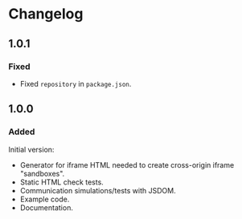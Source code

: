 # Changelog

## 1.0.1

### Fixed

- Fixed `repository` in `package.json`.

## 1.0.0

### Added

Initial version:

- Generator for iframe HTML needed to create cross-origin iframe "sandboxes".
- Static HTML check tests.
- Communication simulations/tests with JSDOM.
- Example code.
- Documentation.

